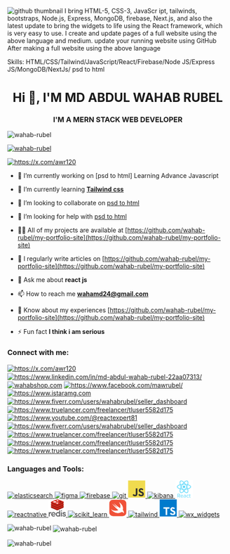 ![github thumbnail](https://github.com/user-attachments/assets/ab8461d8-64c3-40b1-a87f-1270ed8da991)
I bring HTML-5, CSS-3, JavaScr
ipt, tailwinds, bootstraps, Node.js, Express, MongoDB, firebase, Next.js, and also the latest update to bring the widgets to life using the React framework, which is very easy to use. I create and update pages of a full website using the above language and medium. update your running website using GitHub After making a full website using the above language

Skills: HTML/CSS/Tailwind/JavaScript/React/Firebase/Node JS/Express JS/MongoDB/NextJs/ psd to html

<h1 align="center">Hi 👋, I'M MD ABDUL WAHAB RUBEL</h1>
<h3 align="center">I'M A MERN STACK WEB DEVELOPER</h3>

<p align="left"> <img src="https://komarev.com/ghpvc/?username=wahab-rubel&label=Profile%20views&color=0e75b6&style=flat" alt="wahab-rubel" /> </p>

<p align="left"> <a href="https://github.com/ryo-ma/github-profile-trophy"><img src="https://github-profile-trophy.vercel.app/?username=wahab-rubel" alt="wahab-rubel" /></a> </p>

<p align="left"> <a href="https://twitter.com/https://x.com/awr120" target="blank"><img src="https://img.shields.io/twitter/follow/https://x.com/awr120?logo=twitter&style=for-the-badge" alt="https://x.com/awr120" /></a> </p>

- 🔭 I’m currently working on [psd to html] Learning Advance Javascript 

- 🌱 I’m currently learning [**Tailwind css**](https://tailwindcss.com/docs/installation)

- 👯 I’m looking to collaborate on [psd to html](https://github.com/wahab-rubel/my-portfolio-site)

- 🤝 I’m looking for help with [psd to html](https://github.com/wahab-rubel/my-portfolio-site)

- 👨‍💻 All of my projects are available at [https://github.com/wahab-rubel/my-portfolio-site](https://github.com/wahab-rubel/my-portfolio-site)

- 📝 I regularly write articles on [https://github.com/wahab-rubel/my-portfolio-site](https://github.com/wahab-rubel/my-portfolio-site)

- 💬 Ask me about **react js**

- 📫 How to reach me **wahamd24@gmail.com**

- 📄 Know about my experiences [https://github.com/wahab-rubel/my-portfolio-site](https://github.com/wahab-rubel/my-portfolio-site)

- ⚡ Fun fact **I think i am serious**

<h3 align="left">Connect with me:</h3>
<p align="left">
<a href="https://twitter.com/https://x.com/awr120" target="blank"><img align="center" src="https://raw.githubusercontent.com/rahuldkjain/github-profile-readme-generator/master/src/images/icons/Social/twitter.svg" alt="https://x.com/awr120" height="30" width="40" /></a>
<a href="https://linkedin.com/in/https://www.linkedin.com/in/md-abdul-wahab-rubel-22aa07313/" target="blank"><img align="center" src="https://raw.githubusercontent.com/rahuldkjain/github-profile-readme-generator/master/src/images/icons/Social/linked-in-alt.svg" alt="https://www.linkedin.com/in/md-abdul-wahab-rubel-22aa07313/" height="30" width="40" /></a>
<a href="https://kaggle.com/wahabshop.com" target="blank"><img align="center" src="https://raw.githubusercontent.com/rahuldkjain/github-profile-readme-generator/master/src/images/icons/Social/kaggle.svg" alt="wahabshop.com" height="30" width="40" /></a>
<a href="https://fb.com/https://www.facebook.com/mawrubel/" target="blank"><img align="center" src="https://raw.githubusercontent.com/rahuldkjain/github-profile-readme-generator/master/src/images/icons/Social/facebook.svg" alt="https://www.facebook.com/mawrubel/" height="30" width="40" /></a>
<a href="https://instagram.com/https://www.istaramg.com" target="blank"><img align="center" src="https://raw.githubusercontent.com/rahuldkjain/github-profile-readme-generator/master/src/images/icons/Social/instagram.svg" alt="https://www.istaramg.com" height="30" width="40" /></a>
<a href="https://dribbble.com/https://www.fiverr.com/users/wahabrubel/seller_dashboard" target="blank"><img align="center" src="https://raw.githubusercontent.com/rahuldkjain/github-profile-readme-generator/master/src/images/icons/Social/dribbble.svg" alt="https://www.fiverr.com/users/wahabrubel/seller_dashboard" height="30" width="40" /></a>
<a href="https://www.behance.net/https://www.truelancer.com/freelancer/tluser5582d175" target="blank"><img align="center" src="https://raw.githubusercontent.com/rahuldkjain/github-profile-readme-generator/master/src/images/icons/Social/behance.svg" alt="https://www.truelancer.com/freelancer/tluser5582d175" height="30" width="40" /></a>
<a href="https://www.youtube.com/c/https://www.youtube.com/@reactexpert81" target="blank"><img align="center" src="https://raw.githubusercontent.com/rahuldkjain/github-profile-readme-generator/master/src/images/icons/Social/youtube.svg" alt="https://www.youtube.com/@reactexpert81" height="30" width="40" /></a>
<a href="https://www.hackerrank.com/https://www.fiverr.com/users/wahabrubel/seller_dashboard" target="blank"><img align="center" src="https://raw.githubusercontent.com/rahuldkjain/github-profile-readme-generator/master/src/images/icons/Social/hackerrank.svg" alt="https://www.fiverr.com/users/wahabrubel/seller_dashboard" height="30" width="40" /></a>
<a href="https://www.leetcode.com/https://www.truelancer.com/freelancer/tluser5582d175" target="blank"><img align="center" src="https://raw.githubusercontent.com/rahuldkjain/github-profile-readme-generator/master/src/images/icons/Social/leet-code.svg" alt="https://www.truelancer.com/freelancer/tluser5582d175" height="30" width="40" /></a>
<a href="https://www.hackerearth.com/https://www.truelancer.com/freelancer/tluser5582d175" target="blank"><img align="center" src="https://raw.githubusercontent.com/rahuldkjain/github-profile-readme-generator/master/src/images/icons/Social/hackerearth.svg" alt="https://www.truelancer.com/freelancer/tluser5582d175" height="30" width="40" /></a>
<a href="https://discord.gg/https://www.truelancer.com/freelancer/tluser5582d175" target="blank"><img align="center" src="https://raw.githubusercontent.com/rahuldkjain/github-profile-readme-generator/master/src/images/icons/Social/discord.svg" alt="https://www.truelancer.com/freelancer/tluser5582d175" height="30" width="40" /></a>
</p>

<h3 align="left">Languages and Tools:</h3>
<p align="left"> <a href="https://www.elastic.co" target="_blank" rel="noreferrer"> <img src="https://www.vectorlogo.zone/logos/elastic/elastic-icon.svg" alt="elasticsearch" width="40" height="40"/> </a> <a href="https://www.figma.com/" target="_blank" rel="noreferrer"> <img src="https://www.vectorlogo.zone/logos/figma/figma-icon.svg" alt="figma" width="40" height="40"/> </a> <a href="https://firebase.google.com/" target="_blank" rel="noreferrer"> <img src="https://www.vectorlogo.zone/logos/firebase/firebase-icon.svg" alt="firebase" width="40" height="40"/> </a> <a href="https://git-scm.com/" target="_blank" rel="noreferrer"> <img src="https://www.vectorlogo.zone/logos/git-scm/git-scm-icon.svg" alt="git" width="40" height="40"/> </a> <a href="https://developer.mozilla.org/en-US/docs/Web/JavaScript" target="_blank" rel="noreferrer"> <img src="https://raw.githubusercontent.com/devicons/devicon/master/icons/javascript/javascript-original.svg" alt="javascript" width="40" height="40"/> </a> <a href="https://www.elastic.co/kibana" target="_blank" rel="noreferrer"> <img src="https://www.vectorlogo.zone/logos/elasticco_kibana/elasticco_kibana-icon.svg" alt="kibana" width="40" height="40"/> </a> <a href="https://reactjs.org/" target="_blank" rel="noreferrer"> <img src="https://raw.githubusercontent.com/devicons/devicon/master/icons/react/react-original-wordmark.svg" alt="react" width="40" height="40"/> </a> <a href="https://reactnative.dev/" target="_blank" rel="noreferrer"> <img src="https://reactnative.dev/img/header_logo.svg" alt="reactnative" width="40" height="40"/> </a> <a href="https://redis.io" target="_blank" rel="noreferrer"> <img src="https://raw.githubusercontent.com/devicons/devicon/master/icons/redis/redis-original-wordmark.svg" alt="redis" width="40" height="40"/> </a> <a href="https://scikit-learn.org/" target="_blank" rel="noreferrer"> <img src="https://upload.wikimedia.org/wikipedia/commons/0/05/Scikit_learn_logo_small.svg" alt="scikit_learn" width="40" height="40"/> </a> <a href="https://developer.apple.com/swift/" target="_blank" rel="noreferrer"> <img src="https://raw.githubusercontent.com/devicons/devicon/master/icons/swift/swift-original.svg" alt="swift" width="40" height="40"/> </a> <a href="https://tailwindcss.com/" target="_blank" rel="noreferrer"> <img src="https://www.vectorlogo.zone/logos/tailwindcss/tailwindcss-icon.svg" alt="tailwind" width="40" height="40"/> </a> <a href="https://www.typescriptlang.org/" target="_blank" rel="noreferrer"> <img src="https://raw.githubusercontent.com/devicons/devicon/master/icons/typescript/typescript-original.svg" alt="typescript" width="40" height="40"/> </a> <a href="https://www.wxwidgets.org/" target="_blank" rel="noreferrer"> <img src="https://upload.wikimedia.org/wikipedia/commons/b/bb/WxWidgets.svg" alt="wx_widgets" width="40" height="40"/> </a> </p>

<p><img align="left" src="https://github-readme-stats.vercel.app/api/top-langs?username=wahab-rubel&show_icons=true&locale=en&layout=compact" alt="wahab-rubel" /></p>

<p>&nbsp;<img align="center" src="https://github-readme-stats.vercel.app/api?username=wahab-rubel&show_icons=true&locale=en" alt="wahab-rubel" /></p>

<p><img align="center" src="https://github-readme-streak-stats.herokuapp.com/?user=wahab-rubel&" alt="wahab-rubel" /></p>
